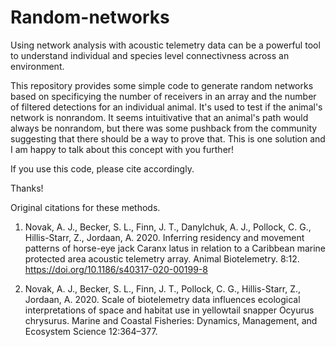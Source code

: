 # Random-networks

Using network analysis with acoustic telemetry data can be a powerful tool to understand individual and species level connectivness across an environment.

This repository provides some simple code to generate random networks based on specificying the number of receivers in an array and the number of filtered detections for an individual animal. It's used to test if the animal's network is nonrandom. It seems intuitivative that an animal's path would always be nonrandom, but there was some pushback from the community suggesting that there should be a way to prove that. This is one solution and I am happy to talk about this concept with you further!

If you use this code, please cite accordingly.

Thanks!

Original citations for these methods.
1) Novak, A. J., Becker, S. L., Finn, J. T., Danylchuk, A. J., Pollock, C. G., Hillis-Starr, Z., Jordaan, A. 2020. Inferring residency and movement patterns of horse-eye jack Caranx latus in relation to a Caribbean marine protected area acoustic telemetry array. Animal Biotelemetry. 8:12. https://doi.org/10.1186/s40317-020-00199-8

2) Novak, A. J., Becker, S. L., Finn, J. T., Pollock, C. G., Hillis-Starr, Z., Jordaan, A. 2020. Scale of biotelemetry data influences ecological interpretations of space and habitat use in yellowtail snapper Ocyurus chrysurus. Marine and Coastal Fisheries: Dynamics, Management, and Ecosystem Science 12:364–377.
